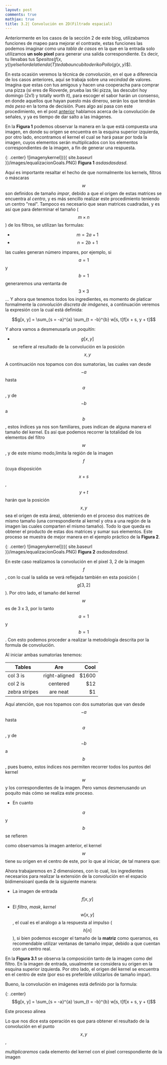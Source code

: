 ```yaml
---
layout: post
comments: true
mathjax: true
title: 3.2| Convolución en 2D(Filtrado espacial)
--- 
```

Anteriormente en los casos de la sección 2 de este blog, utilizabamos funciones de mapeo para mejorar el contraste, estas funciones las podemos imaginar como una _tabla de casos_ en la que en la entrada solo utilizamos __un solo pixel__ para generar una salida correspondiente. Es decir, tu llevabas tus $5 pesitos ($$f(x,y)$$) y el señor de la tienda ($$T$$) te daba un cubito de rikoPollo ($$g(x,y)$$).

En esta ocasión veremos la técnica de _convolución_, en el que a diferencia de los casos anteriores, aquí se trabaja sobre una _vecindad_ de valores. Imagina que estas con tus amigous y hacen una cooperacha para comprar una pizza (si eres de Rioverde, prueba las tiki pizza, las descubrí hoy domingo (2x1) y totally worth it), para escoger el sabor harán un consenso, en donde aquellos que hayan puesto más dinerou, serán los que tendrán _más peso_ en la toma de decisión. Pues algo así pasa con este procedimiento, en el post [anterior](https://bryanmed.github.io/Convoluci%C3%B3n/) hablamos acerca de la convolución de señales, y ya es tiempo de dar salto a las imágenes. 

En la __Figura 1__ podemos observar la manera en la que está compuesta una imagen, en donde su origen se encuentra en la esquina superior izquierda, por otro lado, encontramos el kernel el cual se hará pasar por toda la imagen, cuyos elementos serán multiplicados con los elementos correspondientes de la imagen, a fin de generar una respuesta. 

{: .center}
![imagenykernel]({{ site.baseurl }}/images/equalizacionGoals.PNG)
__Figura 1__ _asdasdasdasd_.

Aquí es importante resaltar el hecho de que normalmente los kernels, filtros o máscaras $$w$$ son definidos de tamaño _impar_, debido a que el origen de estas matrices se encuentra al _centro_, y es más sencillo realizar este procedimiento teniendo un centro "real". Tampoco es necesario que sean matrices cuadradas, y es así que para determinar el tamaño ($$m \times n$$) de los filtros, se utilizan las formulas:

* $$m = 2a + 1$$
* $$n = 2b + 1$$

las cuales generan número impares, por ejemplo, si $$a = 1$$ y $$b = 1$$ generaremos una ventanta de $$3 \times 3$$... Y ahora que tenemos todos los ingredientes, es momento de platicar formalmente la _convolución discreta de imágenes_, a continuación veremos la expresión con la cual está definida: 

 $$g[x, y] = \sum_{s = -a}^{a} \sum_{t = -b}^{b} w[s, t]f[x + s, y + t]$$

Y ahora vamos a desmenusarla un poquitín:

* $$g[x, y]$$ se refiere al resultado de la convolución en la posición $$x, y$$

A continuación nos topamos con dos sumatorias, las cuales van desde $$-a$$ hasta $$a$$, y de $$-b$$ a $$b$$, estos índices ya nos son familiares, pues indican de alguna manera el tamaño del kernel. Es así que podemos recorrer la totalidad de los elementos del filtro $$w$$, y de este mismo modo,limita la región de la imagen $$f$$ (cuya disposición $$x + s$$, $$y + t$$ harán que la posición $$x, y$$ sea el origen de esta área), obteniendo en el proceso dos matrices de mismo tamaño (una correspondiente al kernel y otra a una región de la imagen las cuales comparten el mismo tamaño). Todo lo que queda es obtener el producto de estas dos matrices y sumar sus elementos. Este proceso se muestra de mejor manera en el ejemplo práctico de la __Figura 2__.

{: .center}
![imagenykernel]({{ site.baseurl }}/images/equalizacionGoals.PNG)
__Figura 2__ _asdasdasdasd_.


En este caso realizamos la convolución en el pixel 3, 2 de la imagen $$f$$, con lo cual la salida se verá reflejada también en esta posición ($$g[3, 2]$$). Por otro lado, el tamaño del kernel $$w$$ es de 3 x 3, por lo tanto $$a = 1$$ y $$b = 1$$. Con esto podemos proceder a realizar la metodología descrita por la formula de convolución.

Al iniciar ambas sumatorias tenemos:

| Tables        | Are           | Cool  |
| ------------- |:-------------:| -----:|
| col 3 is      | right-aligned | $1600 |
| col 2 is      | centered      |   $12 |
| zebra stripes | are neat      |    $1 |



Aquí atención, que nos topamos con dos sumatorias que van desde $$-a$$ hasta $$a$$, y de $$-b$$ a $$b$$, pues bueno, estos índices nos permiten recorrer todos los puntos del kernel $$w$$ y los correspondientes de la imagen. Pero vamos desmenusando un poquito más cómo se realiza este proceso.

* En cuanto 

$$a$$ y $$b$$ se refieren 

como observamos la imagen anterior, el kernel $$w$$ tiene su origen en el centro de este, por lo que al iniciar, de tal manera que:



Ahora trabajaremos en 2 dimensiones, con lo cual, los ingredientes necesarios para realizar la extensión de la convolución en el espacio bidimensioanl queda de la siguiente manera: 

* La imagen de entrada $$f[x, y]$$
* El _filtro_, _mask_, _kernel_ $$w[x, y]$$, el cual es el análogo a la respuesta al impulso ($$h[n]$$), si bien podemos escoger el tamaño de la __matriz__ como queramos, es recomendable utilizar ventanas de tamaño impar, debido a que cuentan con un centro real.

En la __Figura 3.1__ se observa la composición tanto de la imagen como del filtro. En la imagen de entrada, usualmente se considera su origen en la esquina superior izquierda. Por otro lado, el origen del kernel se encuentra en el centro de este (por eso es preferible utilizarlos de tamaño impar).

Bueno, la convolución en imágenes está definido por la formula:

{: .center}
$$g[x, y] = \sum_{s = -a}^{a} \sum_{t = -b}^{b} w[s, t]f[x + s, y + t]$$

Este proceso alinea 


Lo que nos dice esta operación es que para obtener el resultado de la convolución en el punto $$x, y$$, 

_multiplicaremos_ cada elemento del kernel con el pixel correspondiente de la imagen 
